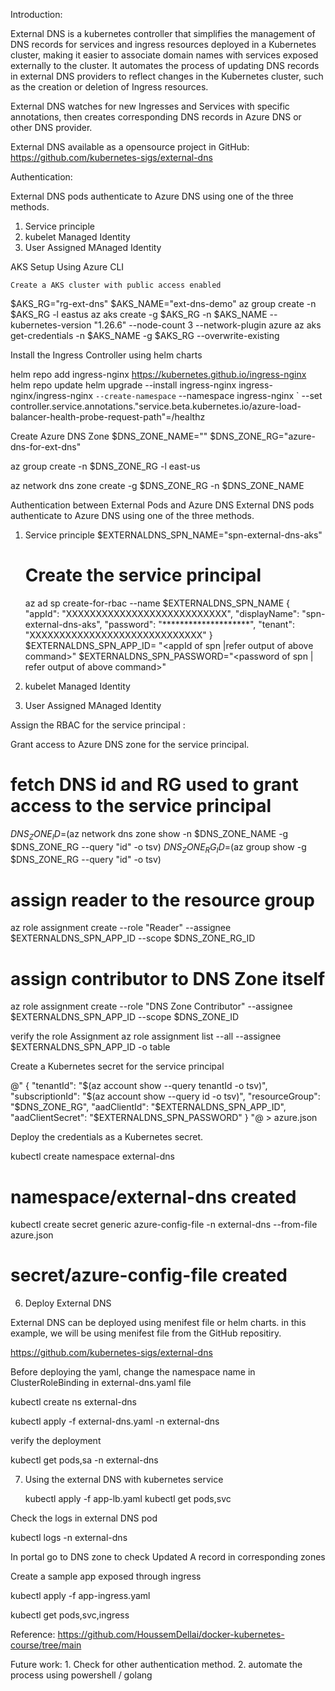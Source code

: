 Introduction:

External DNS is a kubernetes controller that simplifies the management of DNS records for services and ingress resources deployed in a Kubernetes cluster, making it easier to associate domain names with services exposed externally to the cluster. It automates the process of updating DNS records in external DNS providers to reflect changes in the Kubernetes cluster, such as the creation or deletion of Ingress resources.

External DNS watches for new Ingresses and Services with specific annotations, then creates corresponding DNS records in Azure DNS or other DNS provider.

External DNS available as a opensource project in GitHub:  https://github.com/kubernetes-sigs/external-dns

Authentication:

External DNS pods authenticate to Azure DNS using one of the three methods.
1. Service principle
2. kubelet Managed Identity
3. User Assigned MAnaged Identity


AKS Setup Using Azure CLI

    Create a AKS cluster with public access enabled

$AKS_RG="rg-ext-dns"
$AKS_NAME="ext-dns-demo"
az group create -n $AKS_RG -l eastus
az aks create -g $AKS_RG -n $AKS_NAME --kubernetes-version "1.26.6" --node-count 3 --network-plugin azure
az aks get-credentials -n $AKS_NAME -g $AKS_RG --overwrite-existing

Install the Ingress Controller using helm charts

helm repo add ingress-nginx https://kubernetes.github.io/ingress-nginx
helm repo update
helm upgrade --install ingress-nginx ingress-nginx/ingress-nginx `
     --create-namespace `
     --namespace ingress-nginx `
     --set controller.service.annotations."service\.beta\.kubernetes\.io/azure-load-balancer-health-probe-request-path"=/healthz

Create Azure DNS Zone
    $DNS_ZONE_NAME="<replace with your domain name>"
$DNS_ZONE_RG="azure-dns-for-ext-dns"

az group create -n $DNS_ZONE_RG -l east-us

az network dns zone create -g $DNS_ZONE_RG -n $DNS_ZONE_NAME


Authentication between External Pods and Azure DNS
External DNS pods authenticate to Azure DNS using one of the three methods.
1. Service principle
    $EXTERNALDNS_SPN_NAME="spn-external-dns-aks"

    # Create the service principal
    az ad sp create-for-rbac --name $EXTERNALDNS_SPN_NAME
    {   
        "appId": "XXXXXXXXXXXXXXXXXXXXXXXXXXX",
        "displayName": "spn-external-dns-aks",
        "password": "********************",
        "tenant": "XXXXXXXXXXXXXXXXXXXXXXXXXXXXX"
    }
    $EXTERNALDNS_SPN_APP_ID= "<appId of spn |refer output of above command>"
    $EXTERNALDNS_SPN_PASSWORD="<password of spn | refer output of above command>"

2. kubelet Managed Identity
3. User Assigned MAnaged Identity

Assign the RBAC for the service principal :

Grant access to Azure DNS zone for the service principal.

# fetch DNS id and RG used to grant access to the service principal
$DNS_ZONE_ID=$(az network dns zone show -n $DNS_ZONE_NAME -g $DNS_ZONE_RG --query "id" -o tsv)
$DNS_ZONE_RG_ID=$(az group show -g $DNS_ZONE_RG --query "id" -o tsv)

# assign reader to the resource group
az role assignment create --role "Reader" --assignee $EXTERNALDNS_SPN_APP_ID --scope $DNS_ZONE_RG_ID

# assign contributor to DNS Zone itself
az role assignment create --role "DNS Zone Contributor" --assignee $EXTERNALDNS_SPN_APP_ID --scope $DNS_ZONE_ID

verify the role Assignment
az role assignment list --all --assignee $EXTERNALDNS_SPN_APP_ID -o table

Create a Kubernetes secret for the service principal

@"
{
  "tenantId": "$(az account show --query tenantId -o tsv)",
  "subscriptionId": "$(az account show --query id -o tsv)",
  "resourceGroup": "$DNS_ZONE_RG",
  "aadClientId": "$EXTERNALDNS_SPN_APP_ID",
  "aadClientSecret": "$EXTERNALDNS_SPN_PASSWORD"
}
"@ > azure.json


Deploy the credentials as a Kubernetes secret.

kubectl create namespace external-dns
# namespace/external-dns created

kubectl create secret generic azure-config-file -n external-dns --from-file azure.json
# secret/azure-config-file created

6. Deploy External DNS

External DNS can be deployed using menifest file or helm charts. in this example, we will be using menifest file from the GitHub repositiry.

https://github.com/kubernetes-sigs/external-dns


Before deploying the yaml, change the namespace name in ClusterRoleBinding in external-dns.yaml file

kubectl create ns external-dns

kubectl apply -f external-dns.yaml -n external-dns

verify the deployment

kubectl get pods,sa -n external-dns

7. Using the external DNS with kubernetes service

    kubectl apply -f app-lb.yaml 
    kubectl get pods,svc

Check the logs in  external DNS pod

kubectl logs <external-dns-pod name> -n external-dns

In portal go to DNS zone to check Updated A record in corresponding zones

Create a sample app exposed through ingress

kubectl apply -f app-ingress.yaml

kubectl get pods,svc,ingress

Reference:
    https://github.com/HoussemDellai/docker-kubernetes-course/tree/main

Future work:
    1. Check for other authentication method.
    2. automate the process using powershell / golang
